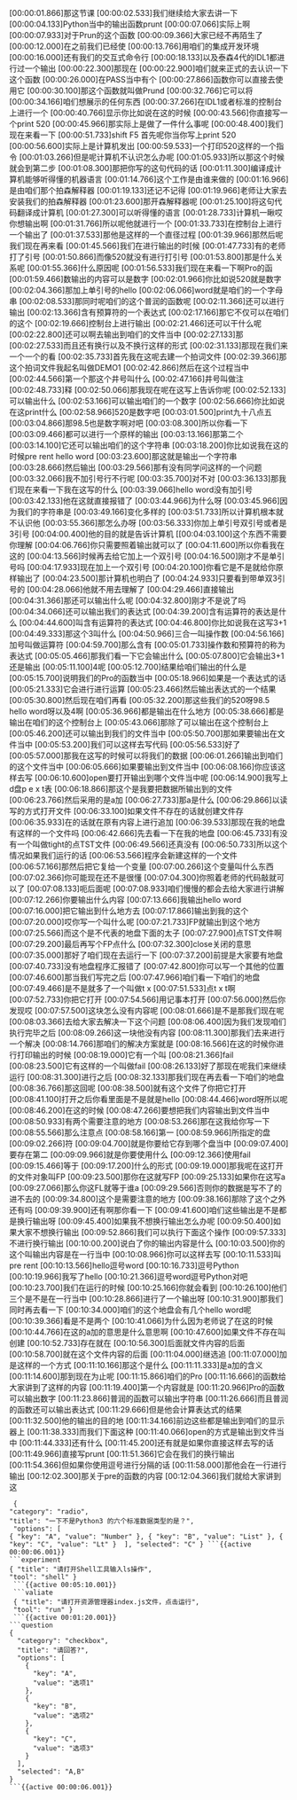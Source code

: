 [00:00:01.866]那这节课
[00:00:02.533]我们继续给大家去讲一下
[00:00:04.133]Python当中的输出函数prunt
[00:00:07.066]实际上啊 
[00:00:07.933]对于Prun的这个函数
[00:00:09.366]大家已经不再陌生了
[00:00:12.000]在之前我们已经使
[00:00:13.766]用咱们的集成开发环境
[00:00:16.000]还有我们的交互式命令行
[00:00:18.133]以及泰森4代的IDL1都进行过一个输出
[00:00:22.300]那现在
[00:00:22.900]咱们就来正式的去认识一下这个函数
[00:00:26.000]在PASS当中有个
[00:00:27.866]函数你可以直接去使用它
[00:00:30.100]那这个函数就叫做Prund
[00:00:32.766]它可以将
[00:00:34.166]咱们想展示的任何东西
[00:00:37.266]在IDL1或者标准的控制台上进行一个
[00:00:40.766]显示你比如说在这的时候
[00:00:43.566]你直接写一个print 520
[00:00:45.966]那实际上是做了一件什么事呢
[00:00:48.400]我们现在来看一下
[00:00:51.733]shift F5 首先呢你当你写上print 520
[00:00:56.600]实际上是计算机发出
[00:00:59.533]一个打印520这样的一个指令
[00:01:03.266]但是呢计算机不认识怎么办呢
[00:01:05.933]所以那这个时候就会到第二步
[00:01:08.300]那把你写的这句代码的话
[00:01:11.300]编译成计算机能够听得懂的机器语言
[00:01:14.766]这个工作是由谁来做的
[00:01:16.966]是由咱们那个拍森解释器
[00:01:19.133]还记不记得
[00:01:19.966]老师让大家去安装我们的拍森解释器
[00:01:23.600]那开森解释器呢
[00:01:25.100]将这句代码翻译成计算机
[00:01:27.300]可以听得懂的语言
[00:01:28.733]计算机一瞅哎你想输出啊
[00:01:31.766]所以呢他就进行一个
[00:01:33.733]在控制台上进行一个输出了
[00:01:37.533]那他是这样的一个直径过程
[00:01:39.966]那然后呢我们现在再来看
[00:01:45.566]我们在进行输出的时[候
[00:01:47.733]有的老师打了引号
[00:01:50.866]而像520就没有进行打引号
[00:01:53.800]那是什么关系呢
[00:01:55.366]什么原因呢
[00:01:56.533]我们现在来看一下啊Pro的函
[00:01:59.466]数输出的内容可以是数字
[00:02:01.966]你比如说520就是数字
[00:02:04.366]那加上单引号的hello
[00:02:06.066]word就是咱们的一个字母串
[00:02:08.533]那同时呢咱们的这个普润的函数呢
[00:02:11.366]还可以进行输出
[00:02:13.366]含有预算符的一个表达式
[00:02:17.166]那它不仅可以在咱们的这个
[00:02:19.666]控制台上进行输出
[00:02:21.466]还可以干什么呢
[00:02:22.800]还可以啊去输出到咱们的文件当中
[00:02:27.133]那
[00:02:27.533]而且还有换行以及不换行这样的形式
[00:02:31.133]那现在我们来一个一个的看
[00:02:35.733]首先我在这呢去建一个拍词文件
[00:02:39.366]那这个拍词文件我起名叫做DEMO1
[00:02:42.866]然后在这个过程当中
[00:02:44.566]第一个那这个井号叫什么
[00:02:47.166]井号叫做注
[00:02:48.733]释
[00:02:50.066]那我现在呢在这写上告诉你呢
[00:02:52.133]可以输出什么
[00:02:53.166]可以输出咱们的一个数字
[00:02:56.666]你比如说在这print什么
[00:02:58.966]520是数字吧
[00:03:01.500]print九十八点五
[00:03:04.866]那98.5也是数字啊对吧
[00:03:08.300]所以你看一下
[00:03:09.466]都可以进行一个原样的输出
[00:03:13.166]那第二个
[00:03:14.100]它还可以输出咱们的这个字符串
[00:03:18.200]你比如说我在这的时候pre rent hello word
[00:03:23.600]那这就是输出一个字符串
[00:03:28.666]然后输出
[00:03:29.566]那有没有同学问这样的一个问题
[00:03:32.066]我不加引号行不行呢
[00:03:35.700]对不对
[00:03:36.133]那我们现在来看一下我在这写的什么
[00:03:39.066]hello word没有加引号
[00:03:42.133]他在这就直接报错了
[00:03:44.966]为什么呀
[00:03:45.966]因为我们的字符串是
[00:03:49.166]变化多样的
[00:03:51.733]所以计算机根本就不认识他
[00:03:55.366]那怎么办呀
[00:03:56.333]你加上单引号双引号或者是3引号
[00:04:00.400]他的目的就是告诉计算机
[[00:04:03.100]这个东西不需要你理解
[00:04:06.766]你只需要照着输出就可以了
[00:04:11.600]所以你看我在这的
[00:04:13.566]时候再去给它加上一个双引号
[00:04:16.500]刚才不是单引号吗
[00:04:17.933]现在加上一个双引号
[00:04:20.100]你看它是不是就给你原样输出了
[00:04:23.500]那计算机也明白了
[00:04:24.933]只要看到带单双3引号的
[00:04:28.066]他就不用去理解了
[00:04:29.466]直接输出
[00:04:31.366]那还可以输出什么呢
[00:04:32.800]刚才不是说了吗
[00:04:34.066]还可以输出我们的表达式
[00:04:39.200]含有运算符的表达是什么
[00:04:44.600]叫含有运算符的表达式
[00:04:46.800]你比如说我在这写3+1
[00:04:49.333]那这个3叫什么
[00:04:50.966]三合一叫操作数
[00:04:56.166]加号叫做运算符
[00:04:59.700]那么含有
[00:05:01.733]操作数和预算符的称为表达式
[00:05:05.466]那我们看一下它会输出什么
[00:05:07.800]它会输出3+1还是输出
[00:05:11.100]4呢
[00:05:12.700]结果给咱们输出的什么是
[00:05:15.700]说明我们的Pro的函数当中
[00:05:18.966]如果是一个表达式的话
[00:05:21.333]它会进行进行运算
[00:05:23.466]然后输出表达式的一个结果
[00:05:30.800]然后现在咱们再看
[00:05:32.200]那这些我们的520呀98.5 hello word呀以及4啊
[00:05:36.966]都是输出在什么地方
[00:05:38.666]都是输出在咱们的这个控制台上
[00:05:43.066]那除了可以输出在这个控制台上
[00:05:46.200]还可以输出到我们的文件当中
[00:05:50.700]那如果要输出在文件当中
[00:05:53.200]我们可以这样去写代码
[00:05:56.533]好了
[00:05:57.000]那我在这写的时候可以将我们的数据
[00:06:01.266]输出到咱们的这个文件当中
[00:06:05.666]如果要输出到文件当中
[00:06:08.166]你应该这样去写
[00:06:10.600]open要打开输出到哪个文件当中呢
[00:06:14.900]我写上d盘p e x t表
[00:06:18.866]那这个是我要把数据所输出到的文件
[00:06:23.766]然后采用的是a加
[00:06:27.733]那a是什么
[00:06:29.866]以读写的方式打开文件
[00:06:33.100]如果文件不存在的话就创建文件存
[00:06:35.933]在的话就在原有内容上进行追加
[00:06:39.533]那现在我的地盘有这样的一个文件吗
[00:06:42.666]先去看一下在我的地盘
[00:06:45.733]有没有一个叫做tight的点TST文件
[00:06:49.566]还真没有
[00:06:50.733]所以这个情况如果我们运行的话
[00:06:53.566]程序会新建这样的一个文件
[00:06:57.166]那然后把它复给一个变量
[00:07:00.266]这个变量叫什么东西
[00:07:02.366]你可能现在还不是很懂
[00:07:04.300]你照着老师的代码敲就可以了
[00:07:08.133]呃后面呢
[00:07:08.933]咱们慢慢的都会去给大家进行讲解
[00:07:12.266]你要输出什么内容
[00:07:13.666]我输出hello word
[00:07:16.000]把它输出到什么地方去
[00:07:17.866]输出到我的这个
[00:07:20.000]哎你写一个叫什么呢
[00:07:21.733]FP就输出到这个地方
[00:07:25.566]而这个是不代表的地盘下面的太子
[00:07:27.900]点TST文件啊
[00:07:29.200]最后再写个FP点什么
[00:07:32.300]close关闭的意思
[00:07:35.000]那好了咱们现在去运行一下
[00:07:37.200]前提是大家要有地盘
[00:07:40.733]没有地盘程序汇报错了
[00:07:42.800]你可以写一个其他的位置
[00:07:46.600]那当我们写完之后
[00:07:47.966]咱们看一下咱们的地盘
[00:07:49.466]是不是就多了一个叫做t x
[00:07:51.533]点t x t啊
[00:07:52.733]你把它打开
[00:07:54.566]用记事本打开
[00:07:56.000]然后你发现哎
[00:07:57.500]这块怎么没有内容呢
[00:08:01.666]是不是那我们现在呢
[00:08:03.366]去给大家去解决一下这个问题
[00:08:06.400]因为我们发现咱们执行完毕之后
[00:08:09.266]这一块他没有内容
[00:08:11.300]那我们去来进行一个解决
[00:08:14.766]那咱们的解决方案就是
[00:08:16.566]在这的时候你进行打印输出的时候
[00:08:19.000]它有一个叫
[00:08:21.366]fail
[00:08:23.500]它有这样的一个叫做fail
[00:08:26.133]好了那现在呢我们来继续运行
[00:08:31.300]进行之后
[00:08:32.133]那我们现在再去看一下咱们的地盘
[00:08:36.766]那这回呢
[00:08:38.500]就有这个文件了你把它打开
[00:08:41.100]打开之后你看里面是不是就是hello
[00:08:44.466]word呀所以呢
[00:08:46.200]在这的时候
[00:08:47.266]要想把我们内容输出到文件当中
[00:08:50.933]有两个需要注意的地方
[00:08:53.266]那在这我给你写一下
[00:08:55.566]那么注意点
[00:08:58.166]第一
[00:08:59.966]所指定的盘
[00:09:02.266]符
[00:09:04.700]就是你要给它存到哪个盘当中
[00:09:07.400]要存在第二
[00:09:09.966]就是你要使用什么
[00:09:12.366]使用fail
[00:09:15.466]等于
[00:09:17.200]什么的形式
[00:09:19.000]那我呢在这打开的文件对象叫FP
[00:09:23.500]那你在这就写FP
[00:09:25.133]如果你在这写a
[00:09:27.066]那么你这FL就等于谁a
[00:09:29.566]否则你的数据是写不了的进不去的
[00:09:34.800]这个是需要注意的地方
[00:09:38.166]那除了这个之外还有吗
[00:09:39.900]还有啊那你看一下
[00:09:41.600]咱们这些输出是不是都是换行输出呀
[00:09:45.400]如果我不想换行输出怎么办呢
[00:09:50.400]如果大家不想换行输出
[00:09:52.866]我们可以执行下面这个操作
[00:09:57.333]不进行换行输出
[00:10:00.200]说白了你的输出内容是什么
[00:10:03.500]你的这个叫输出内容是在一行当中
[00:10:08.966]你可以这样去写
[00:10:11.533]叫pre rent
[00:10:13.566]hello逗号word
[00:10:16.733]逗号Python
[00:10:19.966]我写了hello
[00:10:21.366]逗号word逗号Python对吧
[00:10:23.700]我们在运行的时候
[00:10:25.166]你就会看到
[00:10:26.100]他们三个是不是在一行当中
[00:10:28.866]进行了一个输出呀
[00:10:31.900]那我们同时再去看一下
[00:10:34.000]咱们的这个地盘会有几个hello word呢
[00:10:39.366]看是不是两个
[00:10:41.066]为什么因为老师说了在这的时候
[00:10:44.766]在这的a加的意思是什么意思啊
[00:10:47.600]如果文件不存在叫创建
[00:10:52.733]存在就在
[00:10:56.300]后面就文件内容的后面
[00:10:58.700]就在这个文件内容的后面
[00:11:04.000]继选追
[00:11:07.000]加是这样的一个方式
[00:11:10.166]那这个是什么
[00:11:11.333]是a加的含义
[00:11:14.600]那到现在为止呢
[00:11:15.866]咱们的Pro
[00:11:16.666]的函数给大家讲到了这样的内容
[00:11:19.400]第一个内容就是
[00:11:20.966]Pro的函数可以输出数字
[00:11:23.866]普润的函数可以输出字符串
[00:11:26.666]而且普润的函数还可以输出表达式
[00:11:29.666]但是他会计算表达式的结果
[00:11:32.500]他的输出的目的地
[00:11:34.166]前边这些都是输出到咱们的显示器上
[00:11:38.333]而我们下面这种
[00:11:40.066]open的方式是输出到文件当中
[00:11:44.333]还有什么
[00:11:45.200]还有就是如果你直接这样去写的话
[00:11:49.966]直接写prunt
[00:11:51.366]它会在我们的换行输出
[00:11:54.366]但如果你使用逗号进行分隔的话
[00:11:58.000]那他会在一行进行输出
[00:12:02.300]那关于pre的函数的内容
[00:12:04.366]我们就给大家讲到这

```question     
 { 
"category": "radio", 
"title": "一下不是Python3 的六个标准数据类型的是？",
 "options": [ 
{ "key": "A", "value": "Number" }, { "key": "B", "value": "List" }, { "key": "C", "value": "Lt" }  ], "selected": "C" } ```{{active 00:00:06.001}}  
```experiment 
{ "title": "请打开Shell工具输入ls操作", 
"tool": "shell" }
 ```{{active 00:05:10.001}}
 ```valiate
 { "title": "请打开资源管理器index.js文件，点击运行",
 "tool": "run" }
 ```{{active 00:01:20.001}}
```question
{
  "category": "checkbox",
  "title": "请回答?",
  "options": [
    {
      "key": "A",
      "value": "选项1"
    },
    {
      "key": "B",
      "value": "选项2"
    },
    {
      "key": "C",
      "value": "选项3"
    }
  ],
  "selected": "A,B"
}
```{{active 00:00:06.001}}   